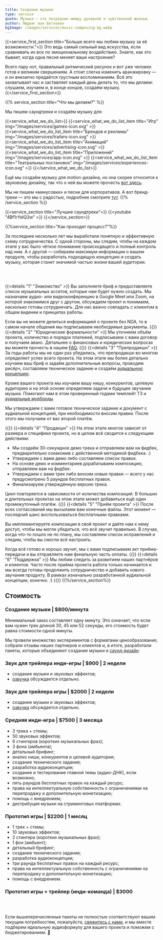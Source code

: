 ```yaml
---
title: Создание музыки
type: service
quote: Музыка — это посредник между духовной и чувственной жизнью.
author: Людвиг ван Бетховен
bgImage: /images/services/music-composing-bg.webp
---
```


{{<service_first_section title="Больше всего мы любим музыку за её возможности.">}}
Это ведь самый сильный вид искусства, если сравнивать их все по эмоциональному воздействию. Знаете, как это бывает, когда одна песня меняет ваше настроение?

Всего пару нот, правильный ритмический рисунок и вот уже человек готов к великим свершениям. А стоит слегка изменить аранжировку — и он внезапно предаётся грустным воспоминаниям. Всё это захватывает нас и заставляет каждый день делать то, что мы делаем: слушаем, изучаем и, в конце концов, создаём музыку.
{{</service_first_section>}}

{{% service_section title="Что мы делаем?" %}}

Мы пишем саундтреки и создаём музыку для:

{{<service_what_we_do_list>}}
{{<service_what_we_do_list_item title="Игр" img="/images/services/games-icon.svg" >}}
{{<service_what_we_do_list_item title="Брендов и рекламы" img="/images/services/trailers-icon.svg" >}}
{{<service_what_we_do_list_item title="Анимаций" img="/images/services/advertising-icon.svg" >}}
{{<service_what_we_do_list_item title="Приложений" img="/images/services/app-icon.svg" >}}
{{<service_what_we_do_list_item title="Театральных постановок" img="/images/services/experiences-icon.svg" >}}
{{</service_what_we_do_list>}}

Ещё мы создаём музыку для motion-дизайна, но она скорее относится к звуковому дизайну, так что о ней вы можете прочесть [вот здесь](/ru/works/audio-for-motion-design/).

Мы не пишем «минусовки» и песни для корпоративов. А вот бренд-треки — это мы с радостью, подробнее смотрите [тут](/ru/services/audio-branding/).
{{% /service_section %}}

{{<service_section title="Лучшие саундтреки">}}
{{<youtube "4Bf1rYeIQ3w" >}}
{{</service_section>}}

{{%service_section title="Как проходит процесс?"%}}

За последние несколько лет мы выработали понятную и эффективную схему сотрудничества. С одной стороны, мы следим, чтобы на каждом этапе у вас было чёткое понимание происходящего и полный контроль над ним. А с другой — собираем максимум информации о вашем продукте, чтобы разработать подходящую концепцию и создать музыку, которая станет значимой частью жизни вашей аудитории.

</br></br>

{{<details "1" "Знакомство" >}}
Вы заполняете бриф и предоставляете список музыкальных ассетов, которые нам будет нужно создать. Мы назначаем аудио- или видеоконференцию в Google Meet или Zoom, на которой знакомимся друг с другом, обсуждаем проект и понимаем, насколько готовы сотрудничать. Для нас важно совпадать с клиентом в общем видении и принципах работы.

Если вы не можете делиться информацией о проекте без NDA, то в самом начале общения мы подписываем необходимые документы.
{{</details >}}
{{<details "2" "Юридические формальности" >}}
Мы уточняем объём проекта, количество и порядок платежей, подписываем с вами договор и получаем аванс. Детальнее о финансовых и юридических вопросах вы можете прочесть в нашем [FAQ](/ru/faq).
{{</details >}}
{{<details "3" "Препродакшн" >}}
За годы работы мы не один раз убедились, что препродакшн во многом определяет успех всего проекта. На этом этапе мы более детально изучаем ваш бриф и задаём дополнительные вопросы, проводим рисёрч, составляем техническое задание и создаём [аудиальную концепцию](/ru/faq/#audio-concept).

Кроме вашего проекта мы изучаем вашу нишу, конкурентов, целевую аудиторию и на этой основе определяем задачи и будущее звучание музыки. Помогают нам в этом проверенный годами темплейт ТЗ и [аудиальные мудборды](/ru/faq#audio-mood-board).

Мы утверждаем с вами готовое техническое задание и документ с аудиальной концепцией, при необходимости вносим правки. После этого мы получаем от вас второй платёж.

{{</details >}}
{{<details "4" "Продакшн" >}}
На этом этапе многое зависит от размера и специфики проекта, но в целом всё сводится к следующим действиям:
- Мы создаём 30-секундное демо трека и отправляем вам на фидбек, предварительно ознакомив с действенной методикой фидбека. :)
- Утверждаем с вами демо либо составляем список правок.
- На основе демо и комментариев дорабатываем композицию, отправляем вам на фидбек.
- Утверждаем с вами трек либо вносим новые правки — всего у нас предусмотрено 5 раундов бесплатных правок.
- Финализируем утверждённую версию трека.

Цикл повторяется в зависимости от количества композиций. В больших и длительных проектах на этом этапе может добавиться ещё один промежуточный платёж.
{{</details >}}
{{<details "5" "Приём проекта" >}}
После всех согласований мы высылаем вам конечные файлы. Этот момент — последний шанс воспользоваться бесплатными правками.

Вы имплементируете композиции в свой проект и даёте нам к нему доступ, чтобы мы могли убедиться, что всё звучит правильно. В случае, когда что-то пошло не по плану, мы составляем список исправлений и следим, чтобы вы смогли всё настроить.

Когда всё готово и хорошо звучит, мы с вами подписываем акт приёма-передачи и вы отправляете нам финальную часть оплаты.
{{</details >}}
{{<details "6" "Поддержка" >}}
Мы любим следить за развитием наших партнёров и клиентов. Часто после приёма проекта работа только начинается и мы всегда готовы продолжить сотрудничество и добавить нового звучания продукту. В рамках изначально разработанной аудиальной концепции, конечно. :)
{{</details >}}
{{%/service_section%}}

<div class="our-prices service-section inline-gap">
    <div class="small-container">
        <h2>Стоимость</h2>
        <h3>Создание музыки | $800/минута</h3>
        <div>
            <p>
                Минимальный заказ составляет одну минуту. Это означает, что если вам нужен трек длиной 30, 45 или 52 секунды, его стоимость будет равна стоимости одной минуты.
            </p>
            <p>
                Мы провели множество экспериментов с форматами ценообразования, собрали отзывы наших партнеров и клиентов и, в итоге, разработали пакеты, которые объединяют создание музыки и <a href="/ru/services/sound-design">саунд-дизайн</a>:
            </p>
        </div>
        <h3>Звук для трейлера инди-игры | $900 | 2 недели</h3>
        <div>
            <ul>
                <li>создание музыки и звуковых эффектов;</li>
                <li><a href="/ru/services/voice-casting">озвучка</a> обсуждается отдельно.</li>
            </ul>
        </div>
        <h3>Звук для трейлера игры | $2000 | 2 недели</h3>
        <div>
            <ul>
                <li>создание музыки и звуковых эффектов;</li>
                <li><a href="/ru/services/voice-casting">озвучка</a> обсуждается отдельно.</li>
            </ul>
        </div>
        <h3>Средняя инди-игра | $7500 | 3 месяца</h3>
        <div>
            <ul>
                <li>3 трека + стемы;</li>
                <li>50 звуковых эффектов;</li>
                <li>6 стингеров (коротких музыкальных фраз);</li>
                <li>3 фона (амбьента);</li>
                <li>детальный брифинг;</li>
                <li>анализ ниши, конкурентов и целевой аудитории;</li>
                <li>создание технического задания;</li>
                <li>разработка аудиоконцепции;</li>
                <li>создание и тестирование главной темы (аудио-ДНК), если возможно;</li>
                <li>пять раундов бесплатных правок на каждый ресурс;</li>
                <li>права на интеллектуальную собственность с ограничениями на перепродажу и дополнительную монетизацию;</li>
                <li>помощь с внедрением;</li>
                <li>дистрибуция музыки на стриминговых платформах.</li>
            </ul>
        </div>
        <h3>Прототип игры | $2200 | 1 месяц</h3>
        <div>
            <ul>
                <li>1 трек + стемы;</li>
                <li>10 звуковых эффектов;</li>
                <li>2 стингера (коротких музыкальных фраз);</li>
                <li>1 фон (амбьент);</li>
                <li>детальный брифинг;</li>
                <li>создание технического задания;</li>
                <li>разработка аудиоконцепции;</li>
                <li>три раунда бесплатных правок на каждый ресурс;</li>
                <li>права на интеллектуальную собственность с ограничениями на перепродажу и дополнительную монетизацию;</li>
                <li>помощь с внедрением.</li>
            </ul>
        </div>
        <h3>Прототип игры + трейлер (инди-команда) | $3000</h3>
        <div>
            <br>
            <br>
            <p>
                Если вышеперечисленные пакеты не полностью соответствуют вашим текущим потребностям, пожалуйста, <a href="mailto:connect@vp-production.com">свяжитесь с нами</a>, и мы вместе подберем идеальную аудиоформулу для вашего проекта и поможем с бюджетированием. 🙌
            </p>
        </div>
    </div>
</div>